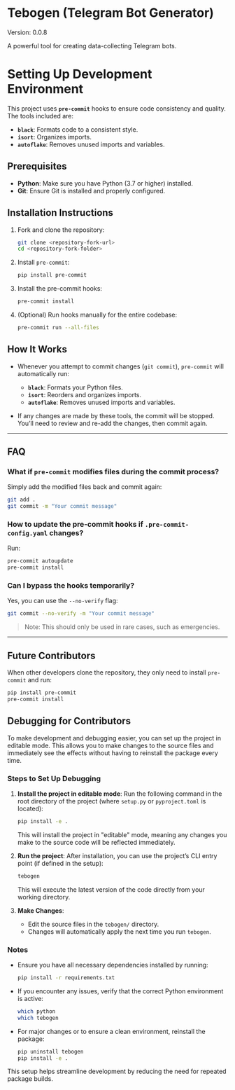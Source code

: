 # Tebogen (Telegram Bot Generator)

Version: 0.0.8

A powerful tool for creating data-collecting Telegram bots.

# Setting Up Development Environment

This project uses **`pre-commit`** hooks to ensure code consistency and quality. The tools included are:
- **`black`**: Formats code to a consistent style.
- **`isort`**: Organizes imports.
- **`autoflake`**: Removes unused imports and variables.

## Prerequisites
- **Python**: Make sure you have Python (3.7 or higher) installed.
- **Git**: Ensure Git is installed and properly configured.

## Installation Instructions
1. Fork and clone the repository:
   ```bash
   git clone <repository-fork-url>
   cd <repository-fork-folder>
   ```

2. Install `pre-commit`:
   ```bash
   pip install pre-commit
   ```

3. Install the pre-commit hooks:
   ```bash
   pre-commit install
   ```

4. (Optional) Run hooks manually for the entire codebase:
   ```bash
   pre-commit run --all-files
   ```

## How It Works
- Whenever you attempt to commit changes (`git commit`), `pre-commit` will automatically run:
  - **`black`**: Formats your Python files.
  - **`isort`**: Reorders and organizes imports.
  - **`autoflake`**: Removes unused imports and variables.

- If any changes are made by these tools, the commit will be stopped. You’ll need to review and re-add the changes, then commit again.

---

## FAQ
### What if `pre-commit` modifies files during the commit process?
Simply add the modified files back and commit again:
```bash
git add .
git commit -m "Your commit message"
```

### How to update the pre-commit hooks if `.pre-commit-config.yaml` changes?
Run:
```bash
pre-commit autoupdate
pre-commit install
```

### Can I bypass the hooks temporarily?
Yes, you can use the `--no-verify` flag:
```bash
git commit --no-verify -m "Your commit message"
```
> Note: This should only be used in rare cases, such as emergencies.

---

## Future Contributors

When other developers clone the repository, they only need to install `pre-commit` and run:
```bash
pip install pre-commit
pre-commit install
```

## Debugging for Contributors

To make development and debugging easier, you can set up the project in editable mode. This allows you to make changes to the source files and immediately see the effects without having to reinstall the package every time.

### Steps to Set Up Debugging

1. **Install the project in editable mode**:
   Run the following command in the root directory of the project (where `setup.py` or `pyproject.toml` is located):
   ```bash
   pip install -e .
   ```
   This will install the project in "editable" mode, meaning any changes you make to the source code will be reflected immediately.

2. **Run the project**:
   After installation, you can use the project’s CLI entry point (if defined in the setup):
   ```bash
   tebogen
   ```
   This will execute the latest version of the code directly from your working directory.

3. **Make Changes**:
   - Edit the source files in the `tebogen/` directory.
   - Changes will automatically apply the next time you run `tebogen`.

### Notes
- Ensure you have all necessary dependencies installed by running:
  ```bash
  pip install -r requirements.txt
  ```

- If you encounter any issues, verify that the correct Python environment is active:
  ```bash
  which python
  which tebogen
  ```

- For major changes or to ensure a clean environment, reinstall the package:
  ```bash
  pip uninstall tebogen
  pip install -e .
  ```

This setup helps streamline development by reducing the need for repeated package builds.

